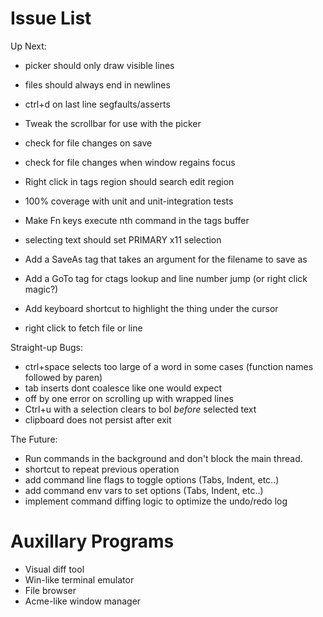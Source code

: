 # Issue List

Up Next:

* picker should only draw visible lines
* files should always end in newlines
* ctrl+d on last line segfaults/asserts

* Tweak the scrollbar for use with the picker
* check for file changes on save
* check for file changes when window regains focus
* Right click in tags region should search edit region
* 100% coverage with unit and unit-integration tests
* Make Fn keys execute nth command in the tags buffer
* selecting text should set PRIMARY x11 selection
* Add a SaveAs tag that takes an argument for the filename to save as
* Add a GoTo tag for ctags lookup and line number jump (or right click magic?) 
* Add keyboard shortcut to highlight the thing under the cursor
* right click to fetch file or line

Straight-up Bugs:

* ctrl+space selects too large of a word in some cases (function names followed by paren)
* tab inserts dont coalesce like one would expect
* off by one error on scrolling up with wrapped lines
* Ctrl+u with a selection clears to bol *before* selected text
* clipboard does not persist after exit

The Future:

* Run commands in the background and don't block the main thread.
* shortcut to repeat previous operation
* add command line flags to toggle options (Tabs, Indent, etc..)
* add command env vars to set options (Tabs, Indent, etc..)
* implement command diffing logic to optimize the undo/redo log

# Auxillary Programs

* Visual diff tool
* Win-like terminal emulator
* File browser
* Acme-like window manager
